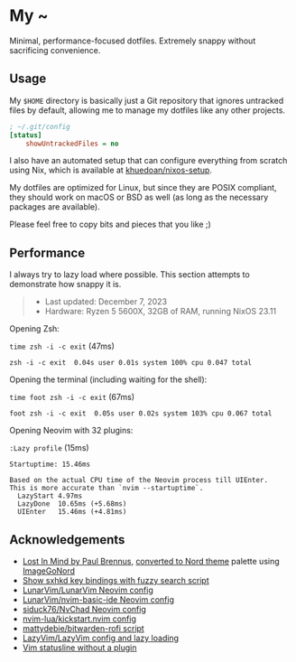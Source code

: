 # My ~

Minimal, performance-focused dotfiles. Extremely snappy without sacrificing convenience.

## Usage

My `$HOME` directory is basically just a Git repository that ignores untracked files by default,
allowing me to manage my dotfiles like any other projects.

```ini
; ~/.git/config
[status]
    showUntrackedFiles = no
```

I also have an automated setup that can configure everything from scratch using Nix,
which is available at [khuedoan/nixos-setup](https://github.com/khuedoan/nixos-setup).

My dotfiles are optimized for Linux, but since they are POSIX compliant, they should
work on macOS or BSD as well (as long as the necessary packages are available).

Please feel free to copy bits and pieces that you like ;)

## Performance

I always try to lazy load where possible.
This section attempts to demonstrate how snappy it is.

> - Last updated: December 7, 2023
> - Hardware: Ryzen 5 5600X, 32GB of RAM, running NixOS 23.11

Opening Zsh:

`time zsh -i -c exit` (47ms)

```
zsh -i -c exit  0.04s user 0.01s system 100% cpu 0.047 total
```

Opening the terminal (including waiting for the shell):

`time foot zsh -i -c exit` (67ms)

```
foot zsh -i -c exit  0.05s user 0.02s system 103% cpu 0.067 total
```

Opening Neovim with 32 plugins:

`:Lazy profile` (15ms)

```
Startuptime: 15.46ms

Based on the actual CPU time of the Neovim process till UIEnter.
This is more accurate than `nvim --startuptime`.
  LazyStart 4.97ms
  LazyDone  10.65ms (+5.68ms)
  UIEnter   15.46ms (+4.81ms)
```

## Acknowledgements

- [Lost In Mind by Paul Brennus](https://www.artstation.com/artwork/Z50d9R), [converted to Nord theme](https://user-images.githubusercontent.com/27996771/129466074-64c92948-96b0-4673-be33-75ee26b82a6c.jpg) palette using [ImageGoNord](https://github.com/Schrodinger-Hat/ImageGoNord)
- [Show sxhkd key bindings with fuzzy search script](https://www.reddit.com/r/bspwm/comments/aejyze/tip_show_sxhkd_keybindings_with_fuzzy_search/)
- [LunarVim/LunarVim Neovim config](https://github.com/ChristianChiarulli/LunarVim)
- [LunarVim/nvim-basic-ide Neovim config](https://github.com/LunarVim/nvim-basic-ide)
- [siduck76/NvChad Neovim config](https://github.com/siduck76/NvChad)
- [nvim-lua/kickstart.nvim config](https://github.com/nvim-lua/kickstart.nvim)
- [mattydebie/bitwarden-rofi script](https://github.com/mattydebie/bitwarden-rofi)
- [LazyVim/LazyVim config and lazy loading](https://github.com/LazyVim/LazyVim)
- [Vim statusline without a plugin](https://shapeshed.com/vim-statuslines)
